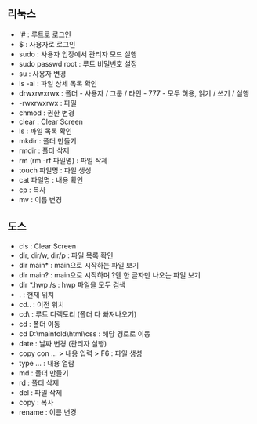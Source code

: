 ## 리눅스 
* '# : 루트로 로그인
* $ : 사용자로 로그인
* sudo : 사용자 입장에서 관리자 모드 실행
* sudo passwd root : 루트 비밀번호 설정
* su : 사용자 변경
* ls -al : 파일 상세 목록 확인
* drwxrwxrwx : 폴더 - 사용자 / 그룹 / 타인 - 777 - 모두 허용, 읽기 / 쓰기 / 실행
* -rwxrwxrwx : 파일
* chmod : 권한 변경
* clear : Clear Screen
* ls : 파일 목록 확인
* mkdir : 폴더 만들기
* rmdir : 폴더 삭제
* rm (rm -rf 파일명) : 파일 삭제
* touch 파일명 : 파일 생성 
* cat 파일명 : 내용 확인
* cp : 복사
* mv : 이름 변경

## 도스
* cls : Clear Screen
* dir, dir/w, dir/p : 파일 목록 확인
* dir main* : main으로 시작하는 파일 보기
* dir main? : main으로 시작하며 ?엔 한 글자만 나오는 파일 보기
* dir *.hwp /s : hwp 파일을 모두 검색
* . : 현재 위치 
* cd.. : 이전 위치
* cd\ : 루트 디렉토리 (폴더 다 빠져나오기)
* cd : 폴더 이동 
* cd D:\mainfold\html\css : 해당 경로로 이동
* date : 날짜 변경 (관리자 실행)
* copy con ... > 내용 입력 > F6 : 파일 생성
* type ... : 내용 열람 
* md : 폴더 만들기
* rd : 폴더 삭제
* del : 파일 삭제
* copy : 복사
* rename : 이름 변경  
